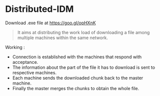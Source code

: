 # Distributed-IDM
Download .exe file at https://goo.gl/opHXnK

> It aims at distributing the work load of downloading a file among multiple machines within the same network.

Working :
  * Connection is established with the machines that respond with acceptance.
  * The information about the part of the file it has to download is sent to respective machines.
  * Each machine sends the downloaded chunk back to the master machine.
  * Finally the master merges the chunks to obtain the whole file.
